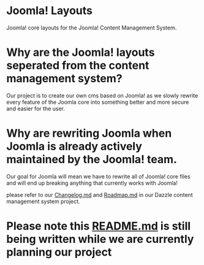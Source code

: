 # Joomla! Layouts
Joomla! core layouts for the Joomla! Content Management System.
# Why are the Joomla! layouts seperated from the content management system?
Our project is to create our own cms based on Joomla! as we slowly rewrite every feature of the Joomla core into something better and more secure and easier for the user.
# Why are rewriting Joomla when Joomla is already actively maintained by the Joomla! team.
Our goal for Joomla will mean we have to rewrite all of Joomla! core files and will end up breaking anything that currently works with Joomla!

please refer to our [Changelog.md](https://github.com/dazzlesoftware/dazzle-cms/blob/master/Changelog.md "Dazzle Content Management System Github") and [Roadmap.md](https://github.com/dazzlesoftware/dazzle-cms/blob/master/Roadmap.md "Dazzle Content Management System Github") in our Dazzle content management system project.

# Please note this [README.md](https://github.com/dazzlesoftware/dazzle-cms/blob/master/README.md "Dazzle Content Management System Github") is still being written while we are currently planning our project
